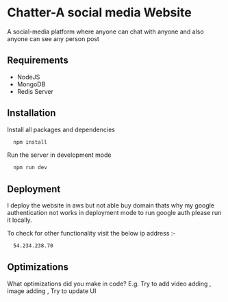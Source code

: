 
# Chatter-A social media Website

A social-media platform where anyone can chat with anyone and also anyone can see any person post


## Requirements

 - NodeJS 
 - MongoDB
 - Redis Server
## Installation

Install all packages and dependencies

```bash
  npm install

```
Run the server in development mode

```bash
  npm run dev

```

## Deployment
I deploy the website in aws but not able buy domain thats why my google authentication not works in deployment mode to run google auth please run it locally.

To check for other functionality visit the below ip address :-

```bash
  54.234.238.70
```




## Optimizations

What optimizations did you make in code? E.g. Try to add video adding ,  image adding , Try to update UI



